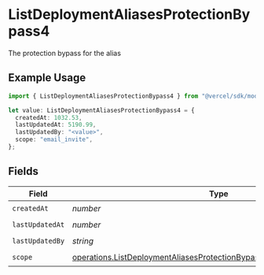 # ListDeploymentAliasesProtectionBypass4

The protection bypass for the alias

## Example Usage

```typescript
import { ListDeploymentAliasesProtectionBypass4 } from "@vercel/sdk/models/operations/listdeploymentaliases.js";

let value: ListDeploymentAliasesProtectionBypass4 = {
  createdAt: 1032.53,
  lastUpdatedAt: 5190.99,
  lastUpdatedBy: "<value>",
  scope: "email_invite",
};
```

## Fields

| Field                                                                                                                                                              | Type                                                                                                                                                               | Required                                                                                                                                                           | Description                                                                                                                                                        |
| ------------------------------------------------------------------------------------------------------------------------------------------------------------------ | ------------------------------------------------------------------------------------------------------------------------------------------------------------------ | ------------------------------------------------------------------------------------------------------------------------------------------------------------------ | ------------------------------------------------------------------------------------------------------------------------------------------------------------------ |
| `createdAt`                                                                                                                                                        | *number*                                                                                                                                                           | :heavy_check_mark:                                                                                                                                                 | N/A                                                                                                                                                                |
| `lastUpdatedAt`                                                                                                                                                    | *number*                                                                                                                                                           | :heavy_check_mark:                                                                                                                                                 | N/A                                                                                                                                                                |
| `lastUpdatedBy`                                                                                                                                                    | *string*                                                                                                                                                           | :heavy_check_mark:                                                                                                                                                 | N/A                                                                                                                                                                |
| `scope`                                                                                                                                                            | [operations.ListDeploymentAliasesProtectionBypassAliasesResponse200Scope](../../models/operations/listdeploymentaliasesprotectionbypassaliasesresponse200scope.md) | :heavy_check_mark:                                                                                                                                                 | N/A                                                                                                                                                                |